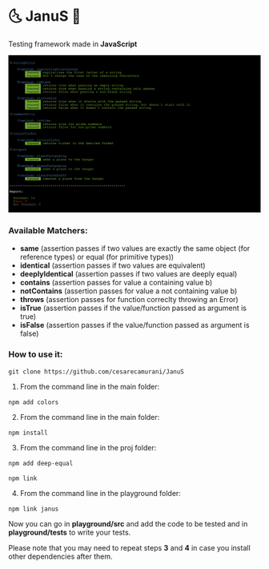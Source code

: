 # 🌜 JanuS  🌛

Testing framework made in <b>JavaScript</b>

![Alt text](/screenshot.png?raw=true "Janus Testing Framework")

### Available Matchers:

- <b>same</b> (assertion passes if two values are exactly the same object (for reference types) or equal (for primitive types))
- <b>identical</b> (assertion passes if two values are equivalent)
- <b>deeplyIdentical</b> (assertion passes if two values are deeply equal)
- <b>contains</b> (assertion passes for value a containing value b)
- <b>notContains</b> (assertion passes for value a not containing value b)
- <b>throws</b> (assertion passes for function correclty throwing an Error)
- <b>isTrue</b> (assertion passes if the value/function passed as argument is true)
- <b>isFalse</b> (assertion passes if the value/function passed as argument is false)

### How to use it:

```
git clone https://github.com/cesarecamurani/JanuS
```
1. From the command line in the main folder:
```
npm add colors
```
2. From the command line in the main folder:
```
npm install
```
3. From the command line in the proj folder:
```
npm add deep-equal
```
```
npm link
```
4. From the command line in the playground folder:
```
npm link janus
```

Now you can go in <b>playground/src</b> and add the code to be tested and in <b>playground/tests</b> to write your tests.

Please note that you may need to repeat steps <b>3</b> and <b>4</b> in case you install other dependencies after them.
